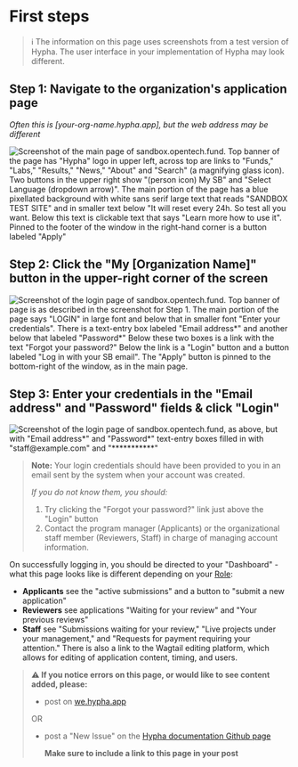 # First steps

> ℹ️ The information on this page uses screenshots from a test version of Hypha. The user interface in your implementation of Hypha may look different.

## **Step 1**: Navigate to the organization's application page

_Often this is \[your-org-name.hypha.app], but the web address may be different_

![Screenshot of the main page of sandbox.opentech.fund.  Top banner of the page has "Hypha" logo in upper left, across top are links to "Funds," "Labs," "Results," "News," "About" and "Search" (a magnifying glass icon).  Two buttons in the upper right show "(person icon) My SB" and "Select Language (dropdown arrow)". The main portion of the page has a blue pixellated background with white sans serif large text that reads "SANDBOX TEST SITE" and in smaller text below "It will reset every 24h. So test all you want.  Below this text is clickable text that says "Learn more how to use it".  Pinned to the footer of the window in the right-hand corner is a button labeled "Apply"](/assets/sandbox\_homepage.png)


## **Step 2**: Click the "My \[Organization Name]" button in the upper-right corner of the screen

![Screenshot of the login page of sandbox.opentech.fund.  Top banner of page is as described in the screenshot for Step 1.  The main portion of the page says "LOGIN" in large font and below that in smaller font "Enter your credentials".  There is a text-entry box labeled "Email address\*" and another below that labeled "Password\*"  Below these two boxes is a link with the text "Forgot your password?"  Below the link is a "Login" button and a button labeled "Log in with your SB email". The "Apply" button is pinned to the bottom-right of the window, as in the main page.](/assets/sandbox\_loginpage.png)


## **Step 3**: Enter your credentials in the "Email address" and "Password" fields & click "Login"

![Screenshot of the login page of sandbox.opentech.fund, as above, but with "Email address\*" and "Password\*" text-entry boxes filled in with "staff@example.com" and "\*\*\*\*\*\*\*\*\*\*\*"](/assets/sandbox\_login\_filledout.png)


> **Note:** Your login credentials should have been provided to you in an email sent by the system when your account was created.
>
>
> _If you do not know them, you should:_
>
> 1. Try clicking the "Forgot your password?" link just above the "Login" button
> 2. Contact the program manager (Applicants) or the organizational staff member (Reviewers, Staff) in charge of managing account information.


On successfully logging in, you should be directed to your "Dashboard" - what this page looks like is different depending on your [Role](gettingstarted\_overview/hypha\_roles.md):

* **Applicants** see the "active submissions" and a button to "submit a new application"
* **Reviewers** see applications "Waiting for your review" and "Your previous reviews"
* **Staff** see "Submissions waiting for your review," "Live projects under your management," and "Requests for payment requiring your attention." There is also a link to the Wagtail editing platform, which allows for editing of application content, timing, and users.


> **⚠️ If you notice errors on this page, or would like to see content added, please:**
>
> * post on [we.hypha.app](https://github.com/HyphaApp/hypha-docs/tree/dc7c848168f5ba181d615fe204f7b09366156a36/gettingstarted\_overview/we.hypha.app)
>
> OR
>
> *   post a "New Issue" on the [Hypha documentation Github page](https://github.com/HyphaApp/hypha-docs/issues)
>
>     **Make sure to include a link to this page in your post**

